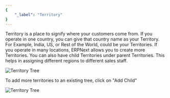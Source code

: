 ```yaml
---
{
	"_label": "Territory"
}
---
```


Territory is a place to signify where your customers come from. If you operate in one country, you can give that country name as your Territory. For Example, India, US, or Rest of the World, could be your Territories. If you operate in many locations, ERPNext allows you to create more Territories. You can also have child Territories under parent Territories. This helps in assigning different regions to different sales staff.




![Territory Tree](img/territory-tree.png)


To add more territories to an existing tree, click on "Add Child"

![Territory Tree](img/territory-tree-1.png)
